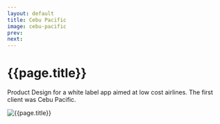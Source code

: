 ```yaml
---
layout: default
title: Cebu Pacific
image: cebu-pacific
prev: 
next:
---
```


# {{page.title}}

Product Design for a white label app aimed at low cost airlines. The first client was Cebu Pacific.

![{{page.title}}]({{page.image}}.webbp "{{page.title}}")
